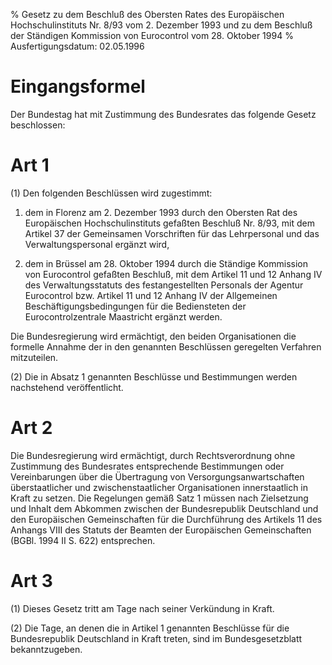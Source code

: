 % Gesetz zu dem Beschluß des Obersten Rates des Europäischen Hochschulinstituts Nr. 8/93 vom 2. Dezember 1993 und zu dem Beschluß der Ständigen Kommission von Eurocontrol vom 28. Oktober 1994
% Ausfertigungsdatum: 02.05.1996
 
# Eingangsformel

Der Bundestag hat mit Zustimmung des Bundesrates das folgende Gesetz beschlossen:

# Art 1

(1) Den folgenden Beschlüssen wird zugestimmt:

1. dem in Florenz am 2. Dezember 1993 durch den Obersten Rat des Europäischen Hochschulinstituts gefaßten Beschluß Nr. 8/93, mit dem Artikel 37 der Gemeinsamen Vorschriften für das Lehrpersonal und das Verwaltungspersonal ergänzt wird,

2. dem in Brüssel am 28. Oktober 1994 durch die Ständige Kommission von Eurocontrol gefaßten Beschluß, mit dem Artikel 11 und 12 Anhang IV des Verwaltungsstatuts des festangestellten Personals der Agentur Eurocontrol bzw. Artikel 11 und 12 Anhang IV der Allgemeinen Beschäftigungsbedingungen für die Bediensteten der Eurocontrolzentrale Maastricht ergänzt werden.

Die Bundesregierung wird ermächtigt, den beiden Organisationen die formelle Annahme der in den genannten Beschlüssen geregelten Verfahren mitzuteilen.

(2) Die in Absatz 1 genannten Beschlüsse und Bestimmungen werden nachstehend veröffentlicht.

# Art 2

Die Bundesregierung wird ermächtigt, durch Rechtsverordnung ohne Zustimmung des Bundesrates entsprechende Bestimmungen oder Vereinbarungen über die Übertragung von Versorgungsanwartschaften überstaatlicher und zwischenstaatlicher Organisationen innerstaatlich in Kraft zu setzen. Die Regelungen gemäß Satz 1 müssen nach Zielsetzung und Inhalt dem Abkommen zwischen der Bundesrepublik Deutschland und den Europäischen Gemeinschaften für die Durchführung des Artikels 11 des Anhangs VIII des Statuts der Beamten der Europäischen Gemeinschaften (BGBl. 1994 II S. 622) entsprechen.

# Art 3

(1) Dieses Gesetz tritt am Tage nach seiner Verkündung in Kraft.

(2) Die Tage, an denen die in Artikel 1 genannten Beschlüsse für die Bundesrepublik Deutschland in Kraft treten, sind im Bundesgesetzblatt bekanntzugeben.
